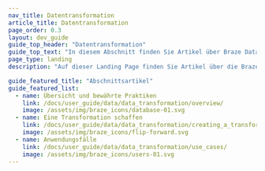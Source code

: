 ```yaml
---
nav_title: Datentransformation
article_title: Datentransformation
page_order: 0.3
layout: dev_guide
guide_top_header: "Datentransformation"
guide_top_text: "In diesem Abschnitt finden Sie Artikel über Braze Data Transformation, eine Low-Code-Lösung, mit der Sie Ihre Datenintegration beschleunigen können."
page_type: landing
description: "Auf dieser Landing Page finden Sie Artikel über die Braze Datentransformation, u.a. wie Sie eine Datentransformation erstellen und Anwendungsfälle."

guide_featured_title: "Abschnittsartikel"
guide_featured_list:
  - name: Übersicht und bewährte Praktiken
    link: /docs/user_guide/data/data_transformation/overview/
    image: /assets/img/braze_icons/database-01.svg
  - name: Eine Transformation schaffen
    link: /docs/user_guide/data/data_transformation/creating_a_transformation/
    image: /assets/img/braze_icons/flip-forward.svg
  - name: Anwendungsfälle
    link: /docs/user_guide/data/data_transformation/use_cases/
    image: /assets/img/braze_icons/users-01.svg
---
```

<br><br>
